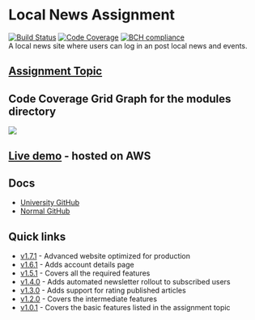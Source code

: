 # Local News Assignment

[![Build Status](https://travis-ci.com/driimus/340ctcw.svg?token=kAw4dYYDuYsjS2BM8ceE&branch=master)](https://travis-ci.com/driimus/340ctcw)
[![Code Coverage](https://codecov.io/gh/driimus/340ctcw/branch/master/graph/badge.svg?token=BseGtb6kXn)](https://codecov.io/gh/driimus/340ctcw)
[![BCH compliance](https://bettercodehub.com/edge/badge/driimus/340ctcw?branch=master&token=3fe4a078e4b128f4c9399facabd3d763186b5bd0)](https://bettercodehub.com/)
<br>A local news site where users can log in an post local news and events.

## [Assignment Topic](https://github.coventry.ac.uk/web/assignment-topics/blob/master/11%20Local%20News.md)

## Code Coverage Grid Graph for the modules directory

![](https://codecov.io/gh/driimus/340ctcw/branch/master/graphs/tree.svg?token=BseGtb6kXn)

## [Live demo](http://cwlocalnews-env.zg6je4v2an.eu-west-2.elasticbeanstalk.com/) - hosted on AWS

## Docs

- [University GitHub](https://github.coventry.ac.uk/pages/340CT-1920SEPJAN/petrec/)
- [Normal GitHub](https://driimus.github.io/340ctcw/)

## Quick links

- [v1.7.1](https://github.coventry.ac.uk/petrec/petrec/releases/tag/v1.7.1) - Advanced website optimized for production
- [v1.6.1](https://github.coventry.ac.uk/petrec/petrec/releases/tag/v1.6.1) - Adds account details page
- [v1.5.1](https://github.coventry.ac.uk/petrec/petrec/releases/tag/v1.5.1) - Covers all the required features
- [v1.4.0](https://github.coventry.ac.uk/petrec/petrec/releases/tag/v1.4.0) - Adds automated newsletter rollout to subscribed users
- [v1.3.0](https://github.coventry.ac.uk/petrec/petrec/releases/tag/v1.3.0) - Adds support for rating published articles
- [v1.2.0](https://github.coventry.ac.uk/petrec/petrec/releases/tag/v1.2.0) - Covers the intermediate features
- [v1.0.1](https://github.coventry.ac.uk/petrec/petrec/releases/tag/v1.0.1) - Covers the basic features listed in the assignment topic
